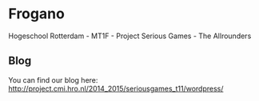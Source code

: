# Frogano
Hogeschool Rotterdam - MT1F - Project Serious Games - The Allrounders

## Blog
You can find our blog here: http://project.cmi.hro.nl/2014_2015/seriousgames_t11/wordpress/
